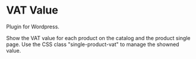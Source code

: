 # VAT Value
Plugin for Wordpress.

Show the VAT value for each product on the catalog and the product single page.
Use the CSS class "single-product-vat" to manage the showned value.